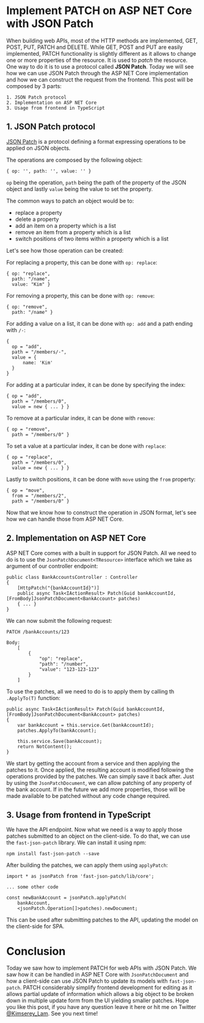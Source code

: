 # Implement PATCH on ASP NET Core with JSON Patch

When building web APIs, most of the HTTP methods are implemented, GET, POST, PUT, PATCH and DELETE. While GET, POST and PUT are easily implemented, PATCH functionality is slightly different as it allows to change one or more properties of the resource. It is used to _patch_ the resource. One way to do it is to use a protocol called __JSON Patch__. Today we will see how we can use JSON Patch through the ASP NET Core implementation and how we can construct the request from the frontend. This post will be composed by 3 parts:

```
1. JSON Patch protocol
2. Implementation on ASP NET Core
3. Usage from frontend in TypeScript
```

## 1. JSON Patch protocol

[JSON Patch](https://tools.ietf.org/html/rfc6902)
 is a protocol defining a format expressing operations to be applied on JSON objects.

The operations are composed by the following object:

```
{ op: '', path: '', value: '' }
```

`op` being the operation, `path` being the path of the property of the JSON object and lastly `value` being the value to set the property.

The common ways to patch an object would be to:

 - replace a property
 - delete a property
 - add an item on a property which is a list
 - remove an item from a property which is a list
 - switch positions of two items within a property which is a list
 
Let's see how those operation can be created:

For replacing a property, this can be done with `op: replace`:

```
{ op: "replace",
  path: "/name",
  value: "Kim" }
```

For removing a property, this can be done with `op: remove`:

```
{ op: "remove",
  path: "/name" }
```

For adding a value on a list, it can be done with `op: add` and a path ending with `/-`: 

```
{ 
  op = "add",
  path = "/members/-",
  value = { 
      name: 'Kim'
  } 
}
```

For adding at a particular index, it can be done by specifying the index:

```
{ op = "add",
  path = "/members/0",
  value = new { ... } }
```

To remove at a particular index, it can be done with `remove`:

```
{ op = "remove",
  path = "/members/0" }
```

To set a value at a particular index, it can be done with `replace`:

```
{ op = "replace",
  path = "/members/0",
  value = new { ... } }
```

Lastly to switch positions, it can be done with `move` using the `from` property:

```
{ op = "move",
  from = "/members/2",
  path = "/members/0" }
```

Now that we know how to construct the operation in JSON format, let's see how we can handle those from ASP NET Core.

## 2. Implementation on ASP NET Core

ASP NET Core comes with a built in support for JSON Patch.
All we need to do is to use the `JsonPatchDocument<TResource>` interface which we take as argument of our controller endpoint:

```
public class BankAccountsController : Controller
{
    [HttpPatch("{bankAccountId}")]
    public async Task<IActionResult> Patch(Guid bankAccountId, [FromBody]JsonPatchDocument<BankAccount> patches)
    { ... }
}
```

We can now submit the following request:

```
PATCH /bankAccounts/123

Body:
    [
        {
            "op": "replace",
            "path": "/number",
            "value": "123-123-123"
        }
    ]
```

To use the patches, all we need to do is to apply them by calling th `.ApplyTo(T)` function:

```
public async Task<IActionResult> Patch(Guid bankAccountId, [FromBody]JsonPatchDocument<BankAccount> patches)
{ 
    var bankAccount = this.service.Get(bankAccountId);
    patches.ApplyTo(bankAccount);
   
    this.service.Save(bankAccount);
    return NotContent();
}
```

We start by getting the account from a service and then applying the patches to it. Once applied, the resulting account is modified following the operations provided by the patches. We can simply save it back after. Just by using the `JsonPatchDocument`, we can allow patching of any property of the bank account. 
If in the future we add more properties, those will be made available to be patched without any code change required.

## 3. Usage from frontend in TypeScript

We have the API endpoint. Now what we need is a way to apply those patches submitted to an object on the client-side.
To do that, we can use the `fast-json-patch` library. We can install it using npm:

```
npm install fast-json-patch --save
```

After building the patches, we can apply them using `applyPatch`:

```
import * as jsonPatch from 'fast-json-patch/lib/core';

... some other code

const newBankAccount = jsonPatch.applyPatch(
    bankAccount, 
    <jsonPatch.Operation[]>patches).newDocument;
```

This can be used after submitting patches to the API, updating the model on the client-side for SPA.

# Conclusion

Today we saw how to implement PATCH for web APIs with JSON Patch. We saw how it can be handled in ASP NET Core with `JsonPatchDocument` and how a client-side can use JSON Patch to update its models with `fast-json-patch`. PATCH considerably simplify frontend development for editing as it allows partial update of information which allows a big object to be broken down in multiple update form from the UI yielding smaller patches. Hope you like this post, if you have any question leave it here or hit me on Twitter [@Kimserey_Lam](https://twitter.com/Kimserey_Lam). See you next time!